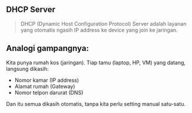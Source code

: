 ## DHCP Server
> DHCP (Dynamic Host Configuration Protocol) Server adalah layanan yang otomatis ngasih IP address ke device yang join ke jaringan.
## Analogi gampangnya:
Kita punya rumah kos (jaringan). Tiap tamu (laptop, HP, VM) yang datang, langsung dikasih:
- Nomor kamar (IP address)
- Alamat rumah (Gateway)
- Nomor telpon darurat (DNS)
  
Dan itu semua dikasih otomatis, tanpa kita perlu setting manual satu-satu.
